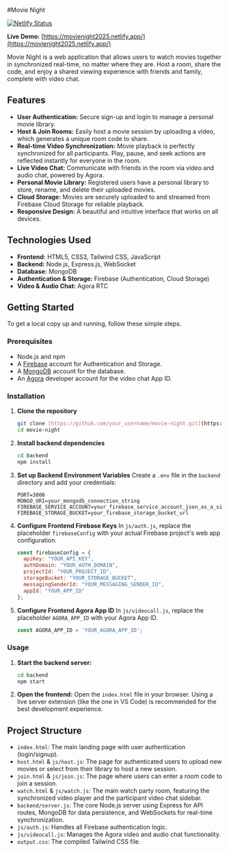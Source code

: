 #Movie Night

[![Netlify Status](https://api.netlify.com/api/v1/badges/eab5b0a7dc60-ef5e-9134-bd2addc1f959/deploy-status)](https://app.netlify.com/sites/movienight2025/deploys)

**Live Demo:** [https://movienight2025.netlify.app/](https://movienight2025.netlify.app/)

Movie Night is a web application that allows users to watch movies together in synchronized real-time, no matter where they are. Host a room, share the code, and enjoy a shared viewing experience with friends and family, complete with video chat.

## Features

* **User Authentication:** Secure sign-up and login to manage a personal movie library.
* **Host & Join Rooms:** Easily host a movie session by uploading a video, which generates a unique room code to share.
* **Real-time Video Synchronization:** Movie playback is perfectly synchronized for all participants. Play, pause, and seek actions are reflected instantly for everyone in the room.
* **Live Video Chat:** Communicate with friends in the room via video and audio chat, powered by Agora.
* **Personal Movie Library:** Registered users have a personal library to store, rename, and delete their uploaded movies.
* **Cloud Storage:** Movies are securely uploaded to and streamed from Firebase Cloud Storage for reliable playback.
* **Responsive Design:** A beautiful and intuitive interface that works on all devices.

## Technologies Used

* **Frontend:** HTML5, CSS3, Tailwind CSS, JavaScript
* **Backend:** Node.js, Express.js, WebSocket
* **Database:** MongoDB
* **Authentication & Storage:** Firebase (Authentication, Cloud Storage)
* **Video & Audio Chat:** Agora RTC

## Getting Started

To get a local copy up and running, follow these simple steps.

### Prerequisites

* Node.js and npm
* A [Firebase](https://firebase.google.com/) account for Authentication and Storage.
* A [MongoDB](https://www.mongodb.com/) account for the database.
* An [Agora](https://www.agora.io/) developer account for the video chat App ID.

### Installation

1.  **Clone the repository**
    ```sh
    git clone [https://github.com/your_username/movie-night.git](https://github.com/your_username/movie-night.git)
    cd movie-night
    ```
2.  **Install backend dependencies**
    ```sh
    cd backend
    npm install
    ```
3.  **Set up Backend Environment Variables**
    Create a `.env` file in the `backend` directory and add your credentials:
    ```env
    PORT=3000
    MONGO_URI=your_mongodb_connection_string
    FIREBASE_SERVICE_ACCOUNT=your_firebase_service_account_json_as_a_single_line
    FIREBASE_STORAGE_BUCKET=your_firebase_storage_bucket_url
    ```
4.  **Configure Frontend Firebase Keys**
    In `js/auth.js`, replace the placeholder `firebaseConfig` with your actual Firebase project's web app configuration.
    ```javascript
    const firebaseConfig = {
      apiKey: "YOUR_API_KEY",
      authDomain: "YOUR_AUTH_DOMAIN",
      projectId: "YOUR_PROJECT_ID",
      storageBucket: "YOUR_STORAGE_BUCKET",
      messagingSenderId: "YOUR_MESSAGING_SENDER_ID",
      appId: "YOUR_APP_ID"
    };
    ```
5.  **Configure Frontend Agora App ID**
    In `js/videocall.js`, replace the placeholder `AGORA_APP_ID` with your Agora App ID.
    ```javascript
    const AGORA_APP_ID = 'YOUR_AGORA_APP_ID';
    ```

### Usage

1.  **Start the backend server:**
    ```sh
    cd backend
    npm start
    ```
2.  **Open the frontend:**
    Open the `index.html` file in your browser. Using a live server extension (like the one in VS Code) is recommended for the best development experience.

## Project Structure

* `index.html`: The main landing page with user authentication (login/signup).
* `host.html` & `js/host.js`: The page for authenticated users to upload new movies or select from their library to host a new session.
* `join.html` & `js/join.js`: The page where users can enter a room code to join a session.
* `watch.html` & `js/watch.js`: The main watch party room, featuring the synchronized video player and the participant video chat sidebar.
* `backend/server.js`: The core Node.js server using Express for API routes, MongoDB for data persistence, and WebSockets for real-time synchronization.
* `js/auth.js`: Handles all Firebase authentication logic.
* `js/videocall.js`: Manages the Agora video and audio chat functionality.
* `output.css`: The compiled Tailwind CSS file.


